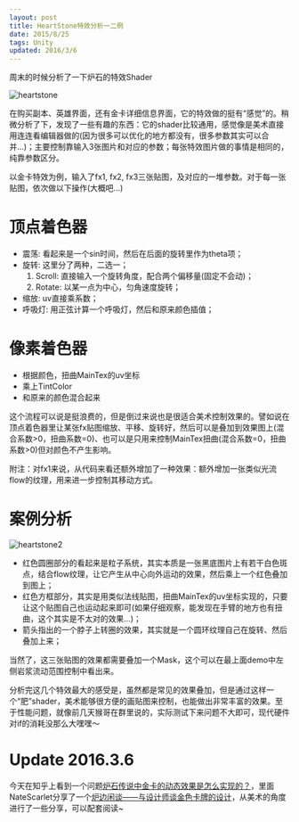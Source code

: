 ```yaml
---
layout: post
title: HeartStone特效分析一二例
date: 2015/8/25
tags: Unity
updated: 2016/3/6
---
```


周末的时候分析了一下炉石的特效Shader

<!--more-->

![heartstone](/images/unity3d_heartstone.gif)

在购买副本、英雄界面，还有金卡详细信息界面，它的特效做的挺有“感觉”的。稍微分析了下，发现了一些有趣的东西：它的shader比较通用，感觉像是美术直接用连连看编辑器做的(因为很多可以优化的地方都没有，很多参数其实可以合并...)；主要控制靠输入3张图片和对应的参数；每张特效图片做的事情是相同的，纯靠参数区分。

以金卡特效为例，输入了fx1, fx2, fx3三张贴图，及对应的一堆参数。对于每一张贴图，依次做以下操作(大概吧...)

# 顶点着色器

- 震荡: 看起来是一个sin时间，然后在后面的旋转里作为theta项；
- 旋转: 这里分了两种，二选一；
	1. Scroll: 直接输入一个旋转角度，配合两个偏移量(固定不会动)；
	2. Rotate: 以某一点为中心，匀角速度旋转；
- 缩放: uv直接乘系数；
- 呼吸灯: 用正弦计算一个呼吸灯，然后和原来颜色插值；

# 像素着色器

- 根据颜色，扭曲MainTex的uv坐标
- 乘上TintColor
- 和原来的颜色混合起来

这个流程可以说是挺浪费的，但是倒过来说也是很适合美术控制效果的。譬如说在顶点着色器里让某张fx贴图缩放、平移、旋转好，然后可以是叠加到效果图上(混合系数>0，扭曲系数=0)、也可以是只用来控制MainTex扭曲(混合系数=0，扭曲系数>0)但对颜色不产生影响。

附注：对fx1来说，从代码来看还额外增加了一种效果：额外增加一张类似光流flow的纹理，用来进一步控制其移动方式。

# 案例分析

![heartstone2](/images/unity3d_heartstone2.png)

- 红色圆圈部分的看起来是粒子系统，其实本质是一张黑底图片上有若干白色斑点，结合flow纹理，让它产生从中心向外运动的效果，然后乘上一个红色叠加到图上；
- 红色方框部分，其实是用类似法线贴图，扭曲MainTex的uv坐标实现的，只要让这个贴图自己也运动起来即可(如果仔细观察，能发现在手臂的地方也有扭曲，这个其实是不太对的效果...)；
- 箭头指出的一个脖子上转圈的效果，其实就是一个圆环纹理自己在旋转、然后叠加上来；

当然了，这三张贴图的效果都需要叠加一个Mask，这个可以在最上面demo中左侧岩浆流动范围控制中看出来。

分析完这几个特效最大的感受是，虽然都是常见的效果叠加，但是通过这样一个“肥”shader，美术能够很方便的画贴图来控制，也能做出非常丰富的效果。至于性能问题，就像前几天猴哥在群里说的，实际测试下来问题不大即可，现代硬件对if的消耗没那么大嘿嘿～

# Update 2016.3.6

今天在知乎上看到一个问题[炉石传说中金卡的动态效果是怎么实现的？](https://www.zhihu.com/question/23517237)，里面NateScarlet分享了一个[炉边闲谈——与设计师谈金色卡牌的设计](http://h.163.com/15/0306/16/AK1N0N2200314REA.html)，从美术的角度进行了一些分享，可以配套阅读~
